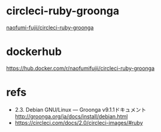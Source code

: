 # circleci-ruby-groonga

[naofumi\-fujii/circleci\-ruby\-groonga](https://github.com/naofumi-fujii/circleci-ruby-groonga)



# dockerhub

https://hub.docker.com/r/naofumifujii/circleci-ruby-groonga

# refs
- 2.3. Debian GNU/Linux — Groonga v9.1.1ドキュメント http://groonga.org/ja/docs/install/debian.html
- https://circleci.com/docs/2.0/circleci-images/#ruby

